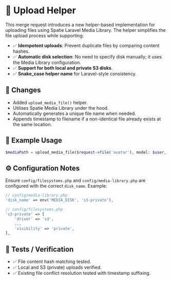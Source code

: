 # 📌 Upload Helper

This merge request introduces a new helper-based implementation for uploading files using Spatie Laravel Media Library. The helper simplifies the file upload process while supporting:

* ✅ **Idempotent uploads**: Prevent duplicate files by comparing content hashes.
* ✅ **Automatic disk selection**: No need to specify disk manually; it uses the Media Library configuration.
* ✅ **Support for both local and private S3 disks**.
* ✅ **Snake_case helper name** for Laravel-style consistency.

## 🧰 Changes

* Added `upload_media_file()` helper.
* Utilises Spatie Media Library under the hood.
* Automatically generates a unique file name when needed.
* Appends timestamp to filename if a non-identical file already exists at the same location.

## 📁 Example Usage

```php
$mediaPath = upload_media_file($request->file('avatar'), model: $user, collection: 'avatars');
```

## ⚙️ Configuration Notes

Ensure `config/filesystems.php` and `config/media-library.php` are configured with the correct `disk_name`. Example:

```php
// config/media-library.php
'disk_name' => env('MEDIA_DISK', 's3-private'),

// config/filesystems.php
's3-private' => [
    'driver' => 's3',
    ...
    'visibility' => 'private',
],
```

## 🧪 Tests / Verification

* ✅ File content hash matching tested.
* ✅ Local and S3 (private) uploads verified.
* ✅ Existing file conflict resolution tested with timestamp suffixing.

